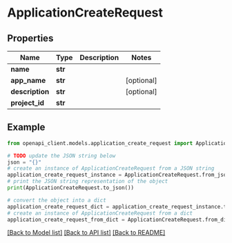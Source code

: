 # ApplicationCreateRequest


## Properties

Name | Type | Description | Notes
------------ | ------------- | ------------- | -------------
**name** | **str** |  | 
**app_name** | **str** |  | [optional] 
**description** | **str** |  | [optional] 
**project_id** | **str** |  | 

## Example

```python
from openapi_client.models.application_create_request import ApplicationCreateRequest

# TODO update the JSON string below
json = "{}"
# create an instance of ApplicationCreateRequest from a JSON string
application_create_request_instance = ApplicationCreateRequest.from_json(json)
# print the JSON string representation of the object
print(ApplicationCreateRequest.to_json())

# convert the object into a dict
application_create_request_dict = application_create_request_instance.to_dict()
# create an instance of ApplicationCreateRequest from a dict
application_create_request_from_dict = ApplicationCreateRequest.from_dict(application_create_request_dict)
```
[[Back to Model list]](../README.md#documentation-for-models) [[Back to API list]](../README.md#documentation-for-api-endpoints) [[Back to README]](../README.md)


